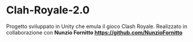 # Clah-Royale-2.0
Progetto sviluppato in Unity che emula il gioco Clash Royale. Realizzato in collaborazione con **Nunzio Fornitto https://github.com/NunzioFornitto**
